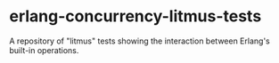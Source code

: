 # erlang-concurrency-litmus-tests
A repository of "litmus" tests showing the interaction between Erlang's built-in operations.
